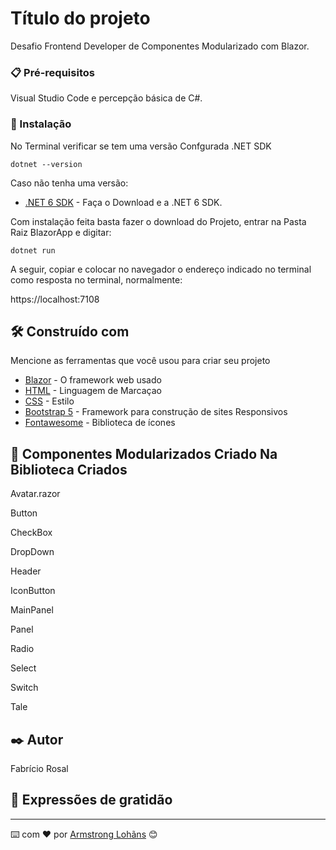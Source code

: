 # Título do projeto

Desafio Frontend Developer de Componentes Modularizado com Blazor.

### 📋 Pré-requisitos

Visual Studio Code e percepção básica de C#.

### 🔧 Instalação

No Terminal verificar se tem uma versão Confgurada .NET SDK

```
dotnet --version
```

Caso não tenha uma versão:

* [.NET 6 SDK](https://dotnet.microsoft.com/pt-br/download) - Faça o Download e a  .NET 6 SDK.

Com instalação feita basta fazer o download do Projeto, entrar na Pasta Raiz BlazorApp e digitar:

```
dotnet run
```

A seguir, copiar e colocar no navegador o endereço indicado no terminal como resposta no terminal, normalmente:

 https://localhost:7108


## 🛠️ Construído com

Mencione as ferramentas que você usou para criar seu projeto

* [Blazor](https://dotnet.microsoft.com/en-us/apps/aspnet/web-apps/blazor) - O framework web usado
* [HTML](https://www.w3schools.com/html/) - Linguagem de Marcaçao
* [CSS](https://www.w3schools.com/Css/) - Estilo
* [Bootstrap 5](https://getbootstrap.com/docs/5.0/) - Framework para construção de sites Responsivos
* [Fontawesome](https://fontawesome.com/) - Biblioteca de ícones


## 📌 Componentes Modularizados Criado Na Biblioteca Criados

Avatar.razor

Button

CheckBox

DropDown

Header

IconButton

MainPanel

Panel

Radio

Select

Switch

Tale

## ✒️ Autor

Fabrício Rosal



## 🎁 Expressões de gratidão




---
⌨️ com ❤️ por [Armstrong Lohãns](https://gist.github.com/lohhans) 😊